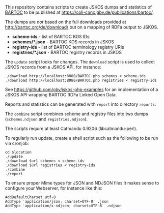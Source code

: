 This repository contains scripts to create JSKOS dumps and statistics of
[BARTOC](http://bartoc.org/) to be published at
<https://coli-conc.gbv.de/publications/bartoc/>.

The dumps are *not* based on the full downloads provided at
<http://bartoc.org/de/download/> but on a mapping of RDFa output to JSKOS.

* **scheme-ids** - list of BARTOC KOS IDs
* **schemes/\*.json** - BARTOC KOS records in JSKOS
* **registry-ids** - list of BARTOC terminology registry URIs
* **registries/\*.json** - BARTOC registry records in JSKOS

The `update` script looks for changes. The `download` script is used to collect
JSKOS records from a JSKOS API, for instance:

    ./download http://localhost:8080/BARTOC.php schemes < scheme-ids
    ./download http://localhost:8080/BARTOC.php registries < registry-ids

See <https://github.com/gbv/jskos-php-examples> for an implementation of a JSKOS
API wrapping BARTOC RDFa Linked Open Data.

Reports and statistics can be generated with `report` into directory `reports`.

The `combine` script combines scheme and registry files into two dumps
(`schemes.ndjson` and `registries.ndjson`).

The scripts require at least Catmandu 0.9206 (libcatmandu-perl).

To regularly run update, create a shell script such as the following to be run
via cronjob: 

    cd $location
    ./update
    ./download $url schemes < scheme-ids
    ./download $url registries < registry-ids
    ./combine
    ./report

To ensure proper Mime types for JSON and NDJSON files it makes sense to
configure your Webserver, for instance like this:

    AddDefaultCharset utf-8
    AddType 'application/json; charset=UTF-8' .json
    AddType 'application/x-ndjson; charset=UTF-8' .ndjson

